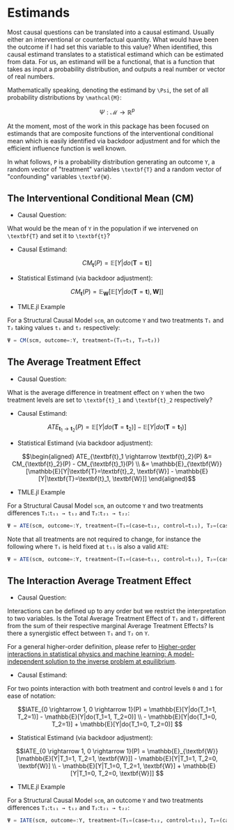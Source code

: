 # Estimands

Most causal questions can be translated into a causal estimand. Usually either an interventional or counterfactual quantity. What would have been the outcome if I had set this variable to this value? When identified, this causal estimand translates to a statistical estimand which can be estimated from data. For us, an estimand will be a functional, that is a function that takes as input a probability distribution, and outputs a real number or vector of real numbers.

Mathematically speaking, denoting the estimand by ``\Psi``, the set of all probability distributions by ``\mathcal{M}``:

```math
\Psi: \mathcal{M} \rightarrow \mathbb{R}^p
```

At the moment, most of the work in this package has been focused on estimands that are composite functions of the interventional conditional mean which is easily identified via backdoor adjustment and for which the efficient influence function is well known.

In what follows, ``P`` is a probability distribution generating an outcome ``Y``, a random vector of "treatment" variables ``\textbf{T}`` and a random vector of "confounding" variables ``\textbf{W}``.

## The Interventional Conditional Mean (CM)

- Causal Question:

What would be the mean of ``Y`` in the population if we intervened on ``\textbf{T}`` and set it to ``\textbf{t}``?

- Causal Estimand:

```math
CM_{\textbf{t}}(P) = \mathbb{E}[Y|do(\textbf{T}=\textbf{t})]
```

- Statistical Estimand (via backdoor adjustment):

```math
CM_{\textbf{t}}(P) = \mathbb{E}_{\textbf{W}}[\mathbb{E}[Y|do(\textbf{T}=\textbf{t}), \textbf{W}]]
```

- TMLE.jl Example

For a Structural Causal Model `scm`, an outcome `Y` and two treatments `T₁` and `T₂` taking values `t₁` and `t₂` respectively:

```julia
Ψ = CM(scm, outcome=:Y, treatment=(T₁=t₁, T₂=t₂))
```

## The Average Treatment Effect

- Causal Question:

What is the average difference in treatment effect on ``Y`` when the two treatment levels are set to ``\textbf{t}_1`` and ``\textbf{t}_2`` respectively?

- Causal Estimand:

```math
ATE_{\textbf{t}_1 \rightarrow \textbf{t}_2}(P) = \mathbb{E}[Y|do(\textbf{T}=\textbf{t}_2)] - \mathbb{E}[Y|do(\textbf{T}=\textbf{t}_1)]
```

- Statistical Estimand (via backdoor adjustment):

```math
\begin{aligned}
ATE_{\textbf{t}_1 \rightarrow \textbf{t}_2}(P) &= CM_{\textbf{t}_2}(P) - CM_{\textbf{t}_1}(P) \\
&= \mathbb{E}_{\textbf{W}}[\mathbb{E}[Y|\textbf{T}=\textbf{t}_2, \textbf{W}] - \mathbb{E}[Y|\textbf{T}=\textbf{t}_1, \textbf{W}]]
\end{aligned}
```

- TMLE.jl Example

For a Structural Causal Model `scm`, an outcome `Y` and two treatments differences `T₁`:`t₁₁ → t₁₂` and `T₂`:`t₂₁ → t₂₂`:

```julia
Ψ = ATE(scm, outcome=:Y, treatment=(T₁=(case=t₁₂, control=t₁₁), T₂=(case=t₂₂, control=t₂₁)))
```

Note that all treatments are not required to change, for instance the following where `T₁` is held fixed at `t₁₁` is also a valid `ATE`:

```julia
Ψ = ATE(scm, outcome=:Y, treatment=(T₁=(case=t₁₁, control=t₁₁), T₂=(case=t₂₂, control=t₂₁)))
```

## The Interaction Average Treatment Effect

- Causal Question:

Interactions can be defined up to any order but we restrict the interpretation to two variables. Is the Total Average Treatment Effect of ``T₁`` and ``T₂`` different from the sum of their respective marginal Average Treatment Effects? Is there a synergistic effect between ``T₁`` and ``T₂`` on ``Y``.

For a general higher-order definition, please refer to [Higher-order interactions in statistical physics and machine learning: A model-independent solution to the inverse problem at equilibrium](https://arxiv.org/abs/2006.06010).

- Causal Estimand:

For two points interaction with both treatment and control levels ``0`` and ``1`` for ease of notation:

```math
IATE_{0 \rightarrow 1, 0 \rightarrow 1}(P) = \mathbb{E}[Y|do(T_1=1, T_2=1)] - \mathbb{E}[Y|do(T_1=1, T_2=0)]  \\
- \mathbb{E}[Y|do(T_1=0, T_2=1)] + \mathbb{E}[Y|do(T_1=0, T_2=0)] 
```

- Statistical Estimand (via backdoor adjustment):

```math
IATE_{0 \rightarrow 1, 0 \rightarrow 1}(P) = \mathbb{E}_{\textbf{W}}[\mathbb{E}[Y|T_1=1, T_2=1, \textbf{W}]] - \mathbb{E}[Y|T_1=1, T_2=0, \textbf{W}]  \\
- \mathbb{E}[Y|T_1=0, T_2=1, \textbf{W}] + \mathbb{E}[Y|T_1=0, T_2=0, \textbf{W}]] 
```

- TMLE.jl Example

For a Structural Causal Model `scm`, an outcome `Y` and two treatments differences `T₁`:`t₁₁ → t₁₂` and `T₂`:`t₂₁ → t₂₂`:

```julia
Ψ = IATE(scm, outcome=:Y, treatment=(T₁=(case=t₁₂, control=t₁₁), T₂=(case=t₂₂, control=t₂₁)))
```

